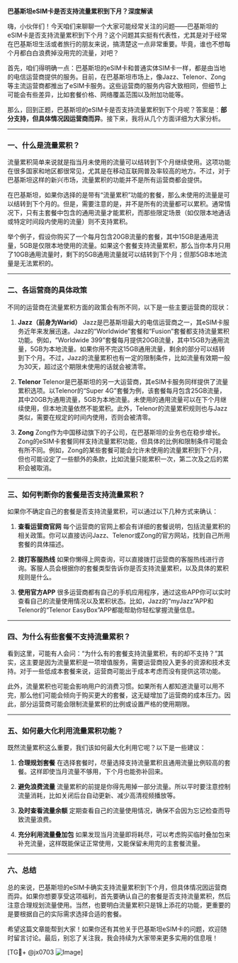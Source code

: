 **巴基斯坦eSIM卡是否支持流量累积到下月？深度解读**

嗨，小伙伴们！今天咱们来聊聊一个大家可能经常关注的问题——巴基斯坦的eSIM卡是否支持流量累积到下个月？这个问题其实挺有代表性，尤其是对于经常在巴基斯坦生活或者旅行的朋友来说，搞清楚这一点非常重要。毕竟，谁也不想每个月都白白浪费掉没用完的流量，对吧？

首先，咱们得明确一点：巴基斯坦的eSIM卡和普通实体SIM卡一样，都是由当地的电信运营商提供的服务。目前，在巴基斯坦市场上，像Jazz、Telenor、Zong等主流运营商都推出了eSIM卡服务。这些运营商的服务内容大致相同，但细节上可能会有些差异，比如套餐价格、网络覆盖范围以及附加功能等。

那么，回到正题，巴基斯坦的eSIM卡是否支持流量累积到下个月呢？答案是：**部分支持，但具体情况因运营商而异**。接下来，我将从几个方面详细为大家分析。

---

### **一、什么是流量累积？**

流量累积简单来说就是指当月未使用的流量可以结转到下个月继续使用。这项功能在很多国家和地区都很常见，尤其是在移动互联网普及率较高的地方。不过，对于巴基斯坦这样的新兴市场，流量累积的功能并不是所有运营商都会提供。

在巴基斯坦，如果你选择的是带有“流量累积”功能的套餐，那么未使用的流量是可以结转到下个月的。但是，需要注意的是，并不是所有的流量都可以累积。通常情况下，只有主套餐中包含的通用流量才能累积，而那些限定场景（如仅限本地通话或特定时间段内使用的流量）则不支持累积。

举个例子，假设你购买了一个每月包含20GB流量的套餐，其中15GB是通用流量，5GB是仅限本地使用的流量。如果这个套餐支持流量累积，那么当你本月只用了10GB通用流量时，剩下的5GB通用流量就可以结转到下个月；但那5GB本地流量是无法累积的。

---

### **二、各运营商的具体政策**

不同的运营商在流量累积方面的政策会有所不同，以下是一些主要运营商的现状：

1. **Jazz（前身为Warid）**
   Jazz是巴基斯坦最大的电信运营商之一，其eSIM卡服务近年来发展迅速。Jazz的“Worldwide”套餐和“Fusion”套餐都支持流量累积功能。例如，“Worldwide 399”套餐每月提供20GB流量，其中15GB为通用流量，5GB为本地流量。如果你用不完这15GB通用流量，剩余的部分可以结转到下个月。不过，Jazz的流量累积也有一定的限制条件，比如流量有效期一般为30天，超过这个期限未使用的话就会被清零。

2. **Telenor**
   Telenor是巴基斯坦的另一大运营商，其eSIM卡服务同样提供了流量累积选项。以Telenor的“Super 4G”套餐为例，该套餐每月包含25GB流量，其中20GB为通用流量，5GB为本地流量。未使用的通用流量可以在下个月继续使用，但本地流量依然不能累积。此外，Telenor的流量累积规则也与Jazz类似，需要在规定的时间内使用，否则会被清零。

3. **Zong**
   Zong作为中国移动旗下的子公司，在巴基斯坦的业务也在稳步增长。Zong的eSIM卡套餐同样支持流量累积功能，但具体的比例和限制条件可能会有所不同。例如，Zong的某些套餐可能会允许未使用的流量累积到下个月，但也可能设定了一些额外的条款，比如流量只能累积一次，第二次及之后的累积会被取消。

---

### **三、如何判断你的套餐是否支持流量累积？**

如果你不确定自己的套餐是否支持流量累积，可以通过以下几种方式来确认：

1. **查看运营商官网**
   每个运营商的官网上都会有详细的套餐说明，包括流量累积的相关政策。你可以直接访问Jazz、Telenor或Zong的官方网站，找到自己所用套餐的具体描述。

2. **拨打客服热线**
   如果你懒得上网查询，可以直接拨打运营商的客服热线进行咨询。客服人员会根据你的套餐类型告诉你是否支持流量累积，以及具体的累积规则是什么。

3. **使用官方APP**
   很多运营商都有自己的手机应用程序，通过这些APP你可以实时查看自己的流量使用情况以及累积状态。比如，Jazz的“myJazz”APP和Telenor的“Telenor EasyBox”APP都能帮助你轻松掌握流量信息。

---

### **四、为什么有些套餐不支持流量累积？**

看到这里，可能有人会问：“为什么有的套餐支持流量累积，有的却不支持？”其实，这主要是因为流量累积是一项增值服务，需要运营商投入更多的资源和技术支持。对于一些低成本套餐来说，运营商可能出于成本考虑而没有提供这项功能。

此外，流量累积也可能会影响用户的消费习惯。如果所有人都知道流量可以用不完，那么他们可能会倾向于购买更大的套餐，这无疑增加了运营商的成本压力。因此，部分运营商可能会限制流量累积的比例或设置严格的使用期限。

---

### **五、如何最大化利用流量累积功能？**

既然流量累积这么重要，我们该如何最大化利用它呢？以下是一些建议：

1. **合理规划套餐**
   在选择套餐时，尽量选择支持流量累积且通用流量比例较高的套餐。这样即使当月流量不够用，下个月也能弥补回来。

2. **避免浪费流量**
   流量累积的前提是你得先用掉一部分流量。所以平时要注意控制流量消耗，比如关闭后台自动更新、减少高清视频播放等。

3. **及时查看流量余额**
   定期查看自己的流量使用情况，确保不会因为忘记检查而导致流量浪费。

4. **充分利用流量叠加包**
   如果发现当月流量即将耗尽，可以考虑购买临时叠加包来补充流量，这样既能保证正常使用，又能保留未用完的主套餐流量。

---

### **六、总结**

总的来说，巴基斯坦的eSIM卡确实支持流量累积到下个月，但具体情况因运营商而异。如果你想要享受这项福利，首先要确认自己的套餐是否支持流量累积，然后注意合理规划流量使用。当然，也要明白流量累积只是锦上添花的功能，更重要的是要根据自己的实际需求选择合适的套餐。

希望这篇文章能帮到大家！如果你还有其他关于巴基斯坦eSIM卡的问题，欢迎随时留言讨论。最后，别忘了关注我，我会持续为大家带来更多实用的信息哦！

[TG💪+ @jx0703 ![Image](https://github.com/user-attachments/assets/dbca1d08-cadb-493c-b0ec-ad6f7a83f270)]